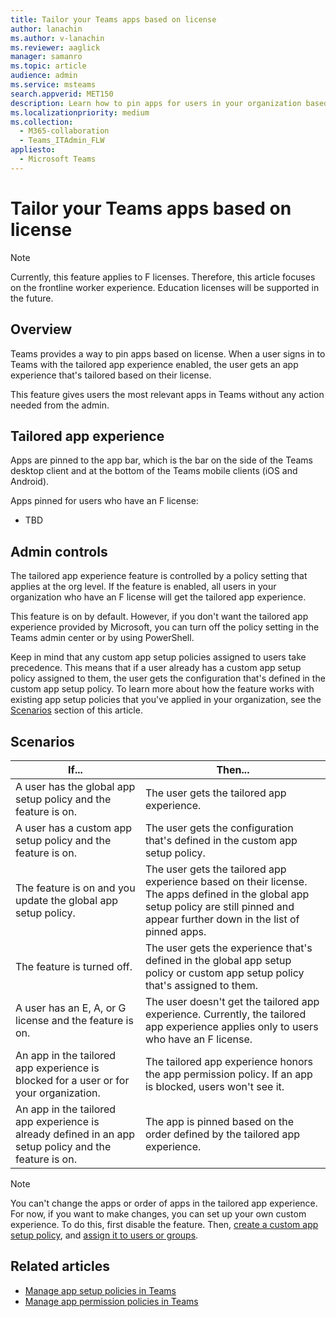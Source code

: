 ```yaml
---
title: Tailor your Teams apps based on license
author: lanachin
ms.author: v-lanachin
ms.reviewer: aaglick
manager: samanro
ms.topic: article
audience: admin
ms.service: msteams
search.appverid: MET150
description: Learn how to pin apps for users in your organization based on license.
ms.localizationpriority: medium
ms.collection: 
  - M365-collaboration
  - Teams_ITAdmin_FLW
appliesto: 
  - Microsoft Teams
---
```


# Tailor your Teams apps based on license

> [!NOTE]
> Currently, this feature applies to F licenses. Therefore, this article focuses on the frontline worker experience. Education licenses will be supported in the future.

## Overview

Teams provides a way to pin apps based on license. When a user signs in to Teams with the tailored app experience enabled, the user gets an app experience that's tailored based on their license.

This feature gives users the most relevant apps in Teams without any action needed from the admin.

## Tailored app experience

Apps are pinned to the app bar, which is the bar on the side of the Teams desktop client and at the bottom of the Teams mobile clients (iOS and Android).

Apps pinned for users who have an F license:

- TBD

## Admin controls

The tailored app experience feature is controlled by a policy setting that applies at the org level. If the feature is enabled, all users in your organization who have an F license will get the tailored app experience.  

This feature is on by default. However, if you don't want the tailored app experience provided by Microsoft, you can turn off the policy setting in the Teams admin center or by using PowerShell.  

Keep in mind that any custom app setup policies assigned to users take precedence. This means that if a user already has a custom app setup policy assigned to them, the user gets the configuration that's defined in the custom app setup policy. To learn more about how the feature works with existing app setup policies that you've applied in your organization, see the [Scenarios](#scenarios) section of this article.

## Scenarios



|If...  |Then... |
|---------|---------|
|A user has the global app setup policy and the feature is on.     | The user gets the tailored app experience.        |
|A user has a custom app setup policy and the feature is on.    |The user gets the configuration that's defined in the custom app setup policy.         |
|The feature is on and you update the global app setup policy.     |The user gets the tailored app experience based on their license. The apps defined in the global app setup policy are still pinned and appear further down in the list of   pinned apps.          |
|The feature is turned off.   | The user gets the experience that's defined in the global app setup policy or custom app setup policy that's assigned to them.          |
|A user has an E, A, or G license and the feature is on.   | The user doesn't get the tailored app experience. Currently, the tailored app experience applies only to users who have an F license.        |
|An app in the tailored app experience is blocked for a user or for your organization.      |The tailored app experience honors the app permission policy. If an app is blocked, users won't see it.           |
|An app in the tailored app experience is already defined in an app setup policy and the feature is on. |The app is pinned based on the order defined by the tailored app experience.        |

> [!NOTE]
> You can't change the apps or order of apps in the tailored app experience. For now, if you want to make changes, you can set up your own custom experience. To do this, first disable the feature. Then, [create a custom app setup policy](teams-app-setup-policies.md), and [assign it to users or groups](assign-policies-users-and-groups.md).

## Related articles

- [Manage app setup policies in Teams](teams-app-setup-policies.md)
- [Manage app permission policies in Teams](teams-app-permission-policies.md)
